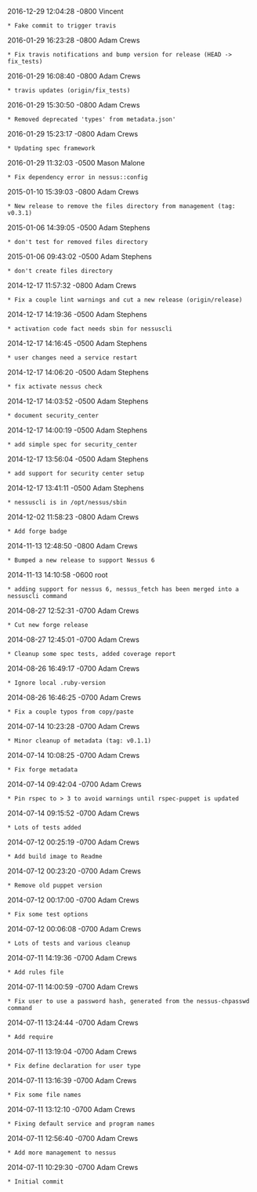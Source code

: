 2016-12-29 12:04:28 -0800 Vincent

	* Fake commit to trigger travis

2016-01-29 16:23:28 -0800 Adam Crews 

	* Fix travis notifications and bump version for release (HEAD -> fix_tests)

2016-01-29 16:08:40 -0800 Adam Crews 

	* travis updates (origin/fix_tests)

2016-01-29 15:30:50 -0800 Adam Crews 

	* Removed deprecated 'types' from metadata.json'

2016-01-29 15:23:17 -0800 Adam Crews 

	* Updating spec framework

2016-01-29 11:32:03 -0500 Mason Malone 

	* Fix dependency error in nessus::config

2015-01-10 15:39:03 -0800 Adam Crews 

	* New release to remove the files directory from management (tag: v0.3.1)

2015-01-06 14:39:05 -0500 Adam Stephens 

	* don't test for removed files directory

2015-01-06 09:43:02 -0500 Adam Stephens 

	* don't create files directory

2014-12-17 11:57:32 -0800 Adam Crews 

	* Fix a couple lint warnings and cut a new release (origin/release)

2014-12-17 14:19:36 -0500 Adam Stephens 

	* activation code fact needs sbin for nessuscli

2014-12-17 14:16:45 -0500 Adam Stephens 

	* user changes need a service restart

2014-12-17 14:06:20 -0500 Adam Stephens 

	* fix activate nessus check

2014-12-17 14:03:52 -0500 Adam Stephens 

	* document security_center

2014-12-17 14:00:19 -0500 Adam Stephens 

	* add simple spec for security_center

2014-12-17 13:56:04 -0500 Adam Stephens 

	* add support for security center setup

2014-12-17 13:41:11 -0500 Adam Stephens 

	* nessuscli is in /opt/nessus/sbin

2014-12-02 11:58:23 -0800 Adam Crews 

	* Add forge badge

2014-11-13 12:48:50 -0800 Adam Crews 

	* Bumped a new release to support Nessus 6

2014-11-13 14:10:58 -0600 root 

	* adding support for nessus 6, nessus_fetch has been merged into a nessuscli command

2014-08-27 12:52:31 -0700 Adam Crews 

	* Cut new forge release

2014-08-27 12:45:01 -0700 Adam Crews 

	* Cleanup some spec tests, added coverage report

2014-08-26 16:49:17 -0700 Adam Crews 

	* Ignore local .ruby-version

2014-08-26 16:46:25 -0700 Adam Crews 

	* Fix a couple typos from copy/paste

2014-07-14 10:23:28 -0700 Adam Crews 

	* Minor cleanup of metadata (tag: v0.1.1)

2014-07-14 10:08:25 -0700 Adam Crews 

	* Fix forge metadata

2014-07-14 09:42:04 -0700 Adam Crews 

	* Pin rspec to > 3 to avoid warnings until rspec-puppet is updated

2014-07-14 09:15:52 -0700 Adam Crews 

	* Lots of tests added

2014-07-12 00:25:19 -0700 Adam Crews 

	* Add build image to Readme

2014-07-12 00:23:20 -0700 Adam Crews 

	* Remove old puppet version

2014-07-12 00:17:00 -0700 Adam Crews 

	* Fix some test options

2014-07-12 00:06:08 -0700 Adam Crews 

	* Lots of tests and various cleanup

2014-07-11 14:19:36 -0700 Adam Crews 

	* Add rules file

2014-07-11 14:00:59 -0700 Adam Crews 

	* Fix user to use a password hash, generated from the nessus-chpasswd command

2014-07-11 13:24:44 -0700 Adam Crews 

	* Add require

2014-07-11 13:19:04 -0700 Adam Crews 

	* Fix define declaration for user type

2014-07-11 13:16:39 -0700 Adam Crews 

	* Fix some file names

2014-07-11 13:12:10 -0700 Adam Crews 

	* Fixing default service and program names

2014-07-11 12:56:40 -0700 Adam Crews 

	* Add more management to nessus

2014-07-11 10:29:30 -0700 Adam Crews 

	* Initial commit

